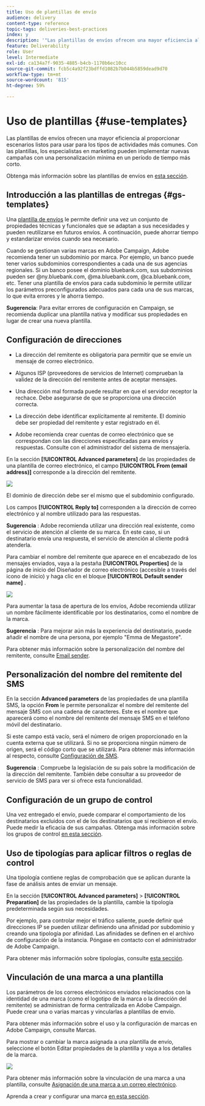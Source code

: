 ```yaml
---
title: Uso de plantillas de envío
audience: delivery
content-type: reference
topic-tags: deliveries-best-practices
index: y
description: '"Las plantillas de envíos ofrecen una mayor eficiencia al proporcionar escenarios listos para usar para los tipos de actividades más comunes."'
feature: Deliverability
role: User
level: Intermediate
exl-id: ca134a7f-9035-4885-b4cb-1170b6ec10cc
source-git-commit: fcb5c4a92f23bdffd1082b7b044b5859dead9d70
workflow-type: tm+mt
source-wordcount: '815'
ht-degree: 59%

---
```


# Uso de plantillas {#use-templates}

Las plantillas de envíos ofrecen una mayor eficiencia al proporcionar escenarios listos para usar para los tipos de actividades más comunes. Con las plantillas, los especialistas en marketing pueden implementar nuevas campañas con una personalización mínima en un período de tiempo más corto.

Obtenga más información sobre las plantillas de envíos en [esta sección](../../start/using/marketing-activity-templates.md).

## Introducción a las plantillas de entregas {#gs-templates}

Una [plantilla de envíos](../../start/using/marketing-activity-templates.md#creating-a-new-template) le permite definir una vez un conjunto de propiedades técnicas y funcionales que se adaptan a sus necesidades y pueden reutilizarse en futuros envíos. A continuación, puede ahorrar tiempo y estandarizar envíos cuando sea necesario.

Cuando se gestionan varias marcas en Adobe Campaign, Adobe recomienda tener un subdominio por marca. Por ejemplo, un banco puede tener varios subdominios correspondientes a cada una de sus agencias regionales. Si un banco posee el dominio bluebank.com, sus subdominios pueden ser @ny.bluebank.com, @ma.bluebank.com, @ca.bluebank.com, etc. Tener una plantilla de envíos para cada subdominio le permite utilizar los parámetros preconfigurados adecuados para cada una de sus marcas, lo que evita errores y le ahorra tiempo.

**Sugerencia**: Para evitar errores de configuración en Campaign, se recomienda duplicar una plantilla nativa y modificar sus propiedades en lugar de crear una nueva plantilla.

## Configuración de direcciones

* La dirección del remitente es obligatoria para permitir que se envíe un mensaje de correo electrónico.

* Algunos ISP (proveedores de servicios de Internet) comprueban la validez de la dirección del remitente antes de aceptar mensajes.

* Una dirección mal formada puede resultar en que el servidor receptor la rechace. Debe asegurarse de que se proporciona una dirección correcta.

* La dirección debe identificar explícitamente al remitente. El dominio debe ser propiedad del remitente y estar registrado en él.

* Adobe recomienda crear cuentas de correo electrónico que se correspondan con las direcciones especificadas para envíos y respuestas. Consulte con el administrador del sistema de mensajería.

En la sección **[!UICONTROL Advanced parameters]** de las propiedades de una plantilla de correo electrónico, el campo **[!UICONTROL From (email address)]** corresponde a la dirección del remitente.

![](assets/template-parameters.png)

El dominio de dirección debe ser el mismo que el subdominio configurado.

Los campos **[!UICONTROL Reply to]** corresponden a la dirección de correo electrónico y al nombre utilizado para las respuestas.

**Sugerencia** : Adobe recomienda utilizar una dirección real existente, como el servicio de atención al cliente de su marca. En este caso, si un destinatario envía una respuesta, el servicio de atención al cliente podrá atenderla.

Para cambiar el nombre del remitente que aparece en el encabezado de los mensajes enviados, vaya a la pestaña **[!UICONTROL Properties]** de la página de inicio del Diseñador de correo electrónico (accesible a través del icono de inicio) y haga clic en el bloque **[!UICONTROL Default sender name]** .

![](assets/template-content.png)

Para aumentar la tasa de apertura de los envíos, Adobe recomienda utilizar un nombre fácilmente identificable por los destinatarios, como el nombre de la marca.

**Sugerencia** : Para mejorar aún más la experiencia del destinatario, puede añadir el nombre de una persona, por ejemplo &quot;Emma de Megastore&quot;.

Para obtener más información sobre la personalización del nombre del remitente, consulte [Email sender](../../designing/using/subject-line.md#email-sender).

## Personalización del nombre del remitente del SMS

En la sección **Advanced parameters** de las propiedades de una plantilla SMS, la opción **From** le permite personalizar el nombre del remitente del mensaje SMS con una cadena de caracteres. Este es el nombre que aparecerá como el nombre del remitente del mensaje SMS en el teléfono móvil del destinatario.

Si este campo está vacío, será el número de origen proporcionado en la cuenta externa que se utilizará. Si no se proporciona ningún número de origen, será el código corto que se utilizará. Para obtener más información al respecto, consulte [Configuración de SMS](../../administration/using/configuring-sms-channel.md).

**Sugerencia** : Compruebe la legislación de su país sobre la modificación de la dirección del remitente. También debe consultar a su proveedor de servicio de SMS para ver si ofrece esta funcionalidad.

## Configuración de un grupo de control

Una vez entregado el envío, puede comparar el comportamiento de los destinatarios excluidos con el de los destinatarios que sí recibieron el envío. Puede medir la eficacia de sus campañas. Obtenga más información sobre los grupos de control [en esta sección](../../sending/using/control-group.md).

## Uso de tipologías para aplicar filtros o reglas de control

Una tipología contiene reglas de comprobación que se aplican durante la fase de análisis antes de enviar un mensaje.

En la sección **[!UICONTROL Advanced parameters]** > **[!UICONTROL Preparation]** de las propiedades de la plantilla, cambie la tipología predeterminada según sus necesidades.

Por ejemplo, para controlar mejor el tráfico saliente, puede definir qué direcciones IP se pueden utilizar definiendo una afinidad por subdominio y creando una tipología por afinidad. Las afinidades se definen en el archivo de configuración de la instancia. Póngase en contacto con el administrador de Adobe Campaign.

Para obtener más información sobre tipologías, consulte [esta sección](../../sending/using/managing-typologies.md).

## Vinculación de una marca a una plantilla

Los parámetros de los correos electrónicos enviados relacionados con la identidad de una marca (como el logotipo de la marca o la dirección del remitente) se administran de forma centralizada en Adobe Campaign. Puede crear una o varias marcas y vincularlas a plantillas de envío.

Para obtener más información sobre el uso y la configuración de marcas en Adobe Campaign, consulte Marcas.

Para mostrar o cambiar la marca asignada a una plantilla de envío, seleccione el botón Editar propiedades de la plantilla y vaya a los detalles de la marca.

![](assets/template-brand.png)

Para obtener más información sobre la vinculación de una marca a una plantilla, consulte [Asignación de una marca a un correo electrónico](../../administration/using/branding.md#assigning-a-brand-to-an-email).

Aprenda a crear y configurar una marca [en esta sección](../../administration/using/branding.md#creating-a-brand).
